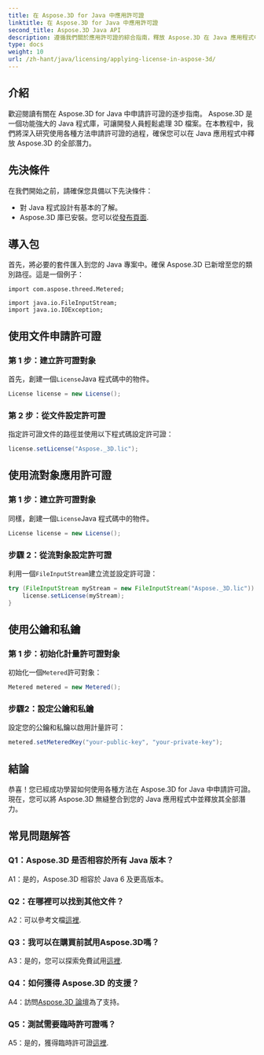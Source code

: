 ```yaml
---
title: 在 Aspose.3D for Java 中應用許可證
linktitle: 在 Aspose.3D for Java 中應用許可證
second_title: Aspose.3D Java API
description: 遵循我們關於應用許可證的綜合指南，釋放 Aspose.3D 在 Java 應用程式中的全部潛力。
type: docs
weight: 10
url: /zh-hant/java/licensing/applying-license-in-aspose-3d/
---
```

## 介紹

歡迎閱讀有關在 Aspose.3D for Java 中申請許可證的逐步指南。 Aspose.3D 是一個功能強大的 Java 程式庫，可讓開發人員輕鬆處理 3D 檔案。在本教程中，我們將深入研究使用各種方法申請許可證的過程，確保您可以在 Java 應用程式中釋放 Aspose.3D 的全部潛力。

## 先決條件

在我們開始之前，請確保您具備以下先決條件：

- 對 Java 程式設計有基本的了解。
-  Aspose.3D 庫已安裝。您可以從[發布頁面](https://releases.aspose.com/3d/java/).

## 導入包

首先，將必要的套件匯入到您的 Java 專案中。確保 Aspose.3D 已新增至您的類別路徑。這是一個例子：

```javaimport com.aspose.threed.License;
import com.aspose.threed.Metered;

import java.io.FileInputStream;
import java.io.IOException;
```

## 使用文件申請許可證

### 第 1 步：建立許可證對象

首先，創建一個`License`Java 程式碼中的物件。

```java
License license = new License();
```

### 第 2 步：從文件設定許可證

指定許可證文件的路徑並使用以下程式碼設定許可證：

```java
license.setLicense("Aspose._3D.lic");
```

## 使用流對象應用許可證

### 第 1 步：建立許可證對象

同樣，創建一個`License`Java 程式碼中的物件。

```java
License license = new License();
```

### 步驟 2：從流對象設定許可證

利用一個`FileInputStream`建立流並設定許可證：

```java
try (FileInputStream myStream = new FileInputStream("Aspose._3D.lic")) {
    license.setLicense(myStream);
}
```

## 使用公鑰和私鑰

### 第 1 步：初始化計量許可證對象

初始化一個`Metered`許可對象：

```java
Metered metered = new Metered();
```

### 步驟2：設定公鑰和私鑰

設定您的公鑰和私鑰以啟用計量許可：

```java
metered.setMeteredKey("your-public-key", "your-private-key");
```

## 結論

恭喜！您已經成功學習如何使用各種方法在 Aspose.3D for Java 中申請許可證。現在，您可以將 Aspose.3D 無縫整合到您的 Java 應用程式中並釋放其全部潛力。

## 常見問題解答

### Q1：Aspose.3D 是否相容於所有 Java 版本？

A1：是的，Aspose.3D 相容於 Java 6 及更高版本。

### Q2：在哪裡可以找到其他文件？

 A2：可以參考文檔[這裡](https://reference.aspose.com/3d/java/).

### Q3：我可以在購買前試用Aspose.3D嗎？

 A3：是的，您可以探索免費試用[這裡](https://releases.aspose.com/).

### Q4：如何獲得 Aspose.3D 的支援？

 A4：訪問[Aspose.3D 論壇](https://forum.aspose.com/c/3d/18)為了支持。

### Q5：測試需要臨時許可證嗎？

 A5：是的，獲得臨時許可證[這裡](https://purchase.aspose.com/temporary-license/).